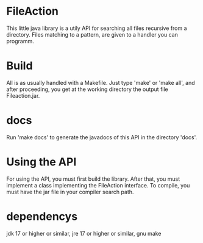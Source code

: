 # FileAction
This little java library is a utily API for searching all files recursive from a directory. Files matching to a pattern, are given to a handler you can programm.
# Build
All is as usually handled with a Makefile. Just type 'make' or 'make all', and after proceeding, you get at the working directory the output file Fileaction.jar.
# docs
Run 'make docs' to generate the javadocs of this API in the directory 'docs'.
# Using the API
For using the API, you must first build the library. After that, you must implement a class implementing the FileAction interface. To compile, you must have the jar file in your compiler search path.
# dependencys
jdk 17 or higher or similar,
jre 17 or higher or similar,
gnu make
